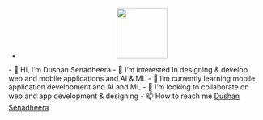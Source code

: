 - <div id="header" align="center">
  <img src="https://media.giphy.com/media/M9gbBd9nbDrOTu1Mqx/giphy.gif" width="100"/>
</div>
- 👋 Hi, I’m Dushan Senadheera
- 👀 I’m interested in designing & develop web and mobile applications and AI & ML
- 🌱 I’m currently learning mobile application development and AI and ML
- 💞️ I’m looking to collaborate on web and app development & designing
- 📫 How to reach me <a href="www.linkedin.com/in/DushanSenadheera">Dushan Senadheera</a>

<!---
DushanSenadheera/DushanSenadheera is a ✨ special ✨ repository because its `README.md` (this file) appears on your GitHub profile.
You can click the Preview link to take a look at your changes.
--->
